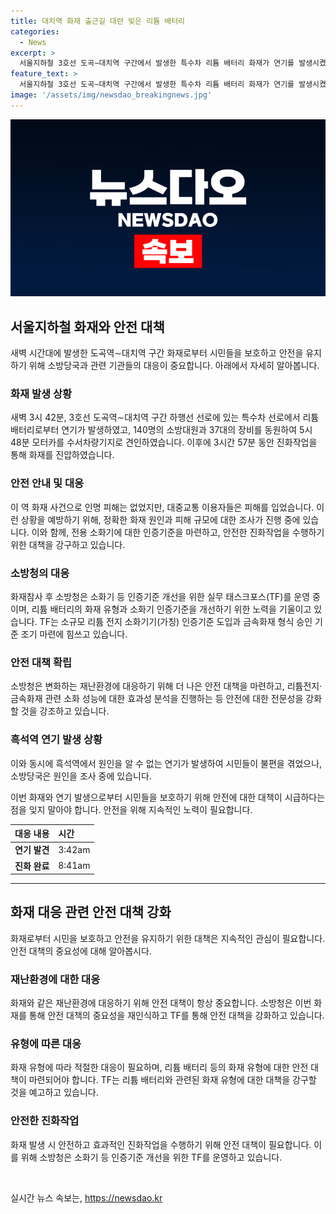 ```yaml
---
title: 대치역 화재 출근길 대란 빚은 리튬 배터리
categories:
  - News
excerpt: >
  서울지하철 3호선 도곡∼대치역 구간에서 발생한 특수차 리튬 배터리 화재가 연기를 발생시켰다. 인명피해는 없었으며, 소방당국은 리튬 배터리에 대한 인증기준을 마련 중이라고 밝혔다. 또한, 흑석역에서 발생한 연기는 인명피해는 없었으나 이로 인해 시민들이 불편을 겪었다. 현재 화재 원인과 피해 규모를 조사 중이며, 소화기 인증기준을 개선하는 실무 태스크포스(TF)가 운영되고 있는 상황이다. 미국을 포함한 일부 국가에서는 금속화재(D급) 소화기 기준을 도입하고 있으며, 한국도 소화기 인증기준을 개선하고자 TF를 통해 조치 중이다. (150자)
feature_text: >
  서울지하철 3호선 도곡∼대치역 구간에서 발생한 특수차 리튬 배터리 화재가 연기를 발생시켰다. 인명피해는 없었으며, 소방당국은 리튬 배터리에 대한 인증기준을 마련 중이라고 밝혔다. 또한, 흑석역에서 발생한 연기는 인명피해는 없었으나 이로 인해 시민들이 불편을 겪었다. 현재 화재 원인과 피해 규모를 조사 중이며, 소화기 인증기준을 개선하는 실무 태스크포스(TF)가 운영되고 있는 상황이다. 미국을 포함한 일부 국가에서는 금속화재(D급) 소화기 기준을 도입하고 있으며, 한국도 소화기 인증기준을 개선하고자 TF를 통해 조치 중이다. (150자)
image: '/assets/img/newsdao_breakingnews.jpg'
---
```


<p><img src="/assets/img/newsdao_breakingnews.jpg" alt="koreaapp 속보" /></p>

<h2 data-ke-size="size26">서울지하철 화재와 안전 대책</h2>

<p data-ke-size="size16">새벽 시간대에 발생한 도곡역∼대치역 구간 화재로부터 시민들을 보호하고 안전을 유지하기 위해 소방당국과 관련 기관들의 대응이 중요합니다. 아래에서 자세히 알아봅니다.</p>

<h3>화재 발생 상황</h3>

<p data-ke-size="size16">새벽 3시 42분, 3호선 도곡역∼대치역 구간 하행선 선로에 있는 특수차 선로에서 리튬 배터리로부터 연기가 발생하였고, 140명의 소방대원과 37대의 장비를 동원하여 5시 48분 모터카를 수서차량기지로 견인하였습니다. 이후에 3시간 57분 동안 진화작업을 통해 화재를 진압하였습니다.</p>

<h3>안전 안내 및 대응</h3>

<p data-ke-size="size16">이 역 화재 사건으로 인명 피해는 없었지만, 대중교통 이용자들은 피해를 입었습니다. 이런 상황을 예방하기 위해, 정확한 화재 원인과 피해 규모에 대한 조사가 진행 중에 있습니다. 이와 함께, 전용 소화기에 대한 인증기준을 마련하고, 안전한 진화작업을 수행하기 위한 대책을 강구하고 있습니다.</p>

<h3>소방청의 대응</h3>

<p data-ke-size="size16">화재참사 후 소방청은 소화기 등 인증기준 개선을 위한 실무 태스크포스(TF)를 운영 중이며, 리튬 배터리의 화재 유형과 소화기 인증기준을 개선하기 위한 노력을 기울이고 있습니다. TF는 소규모 리튬 전지 소화기기(가칭) 인증기준 도입과 금속화재 형식 승인 기준 조기 마련에 힘쓰고 있습니다.</p>

<h3>안전 대책 확립</h3>

<p data-ke-size="size16">소방청은 변화하는 재난환경에 대응하기 위해 더 나은 안전 대책을 마련하고, 리튬전지·금속화재 관련 소화 성능에 대한 효과성 분석을 진행하는 등 안전에 대한 전문성을 강화할 것을 강조하고 있습니다.</p>

<h3>흑석역 연기 발생 상황</h3>

<p data-ke-size="size16">이와 동시에 흑석역에서 원인을 알 수 없는 연기가 발생하여 시민들이 불편을 겪었으나, 소방당국은 원인을 조사 중에 있습니다.</p>

<p data-ke-size="size16">이번 화재와 연기 발생으로부터 시민들을 보호하기 위해 안전에 대한 대책이 시급하다는 점을 잊지 말아야 합니다. 안전을 위해 지속적인 노력이 필요합니다.</p>

<table>
    <thead>
        <tr>
            <th style="text-align: left;">대응 내용</th>
            <th style="text-align: left;">시간</th>
        </tr>
    </thead>
    <tbody>
        <tr>
            <td style="text-align: left;"><b>연기 발견</b></td>
            <td style="text-align: left;">3:42am</td>
        </tr>
        <tr>
            <td style="text-align: left;"><b>진화 완료</b></td>
            <td style="text-align: left;">8:41am</td>
        </tr>
    </tbody>
</table>

<hr>

<h2 data-ke-size="size26">화재 대응 관련 안전 대책 강화</h2>

<p data-ke-size="size16">화재로부터 시민을 보호하고 안전을 유지하기 위한 대책은 지속적인 관심이 필요합니다. 안전 대책의 중요성에 대해 알아봅시다.</p>

<h3>재난환경에 대한 대응</h3>

<p data-ke-size="size16">화재와 같은 재난환경에 대응하기 위해 안전 대책이 항상 중요합니다. 소방청은 이번 화재를 통해 안전 대책의 중요성을 재인식하고 TF를 통해 안전 대책을 강화하고 있습니다.</p>

<h3>유형에 따른 대응</h3>

<p data-ke-size="size16">화재 유형에 따라 적절한 대응이 필요하며, 리튬 배터리 등의 화재 유형에 대한 안전 대책이 마련되어야 합니다. TF는 리튬 배터리와 관련된 화재 유형에 대한 대책을 강구할 것을 예고하고 있습니다.</p>

<h3>안전한 진화작업</h3>

<p data-ke-size="size16">화재 발생 시 안전하고 효과적인 진화작업을 수행하기 위해 안전 대책이 필요합니다. 이를 위해 소방청은 소화기 등 인증기준 개선을 위한 TF를 운영하고 있습니다.</p>

<p data-ke-size="size16">&nbsp;</p>
실시간 뉴스 속보는, <a href="https://newsdao.kr" rel="dofollow">https://newsdao.kr</a>


